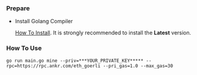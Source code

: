 ### Prepare

* Install Golang Compiler

  [How To Install](https://go.dev/doc/install).
  It is strongly recommended to install the **Latest** version.

### How To Use

  `go run main.go mine --priv=***YOUR_PRIVATE_KEY***** --rpc=https://rpc.ankr.com/eth_goerli --pri_gas=1.0 --max_gas=30`
